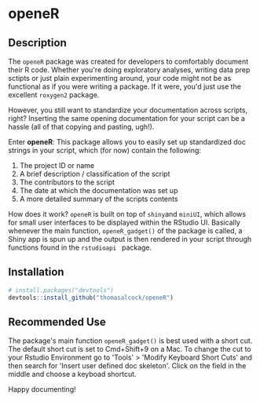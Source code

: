 # openeR

## Description
The `openeR` package was created for developers to comfortably document their R code.
Whether you're doing exploratory analyses, writing data prep sctipts or just plain experimenting around, 
your code might not be as functional as if you were writing a package. 
If it were, you'd just use the excellent `roxygen2` package.

However, you still want to standardize your documentation across scripts, right? 
Inserting the same opening documentation for your script can be a hassle (all of that copying and pasting, ugh!).

Enter **openeR**: This package allows you to easily set up standardized doc strings in your script, which (for now)
contain the following:

1. The project ID or name
2. A brief description / classification of the script
3. The contributors to the script
4. The date at which the documentation was set up
5. A more detailed summary of the scripts contents

How does it work? `openeR` is built on top of `shiny`and `miniUI`, which allows for small user interfaces to be displayed within the RStudio UI. Basically whenever the main function, `openeR_gadget()` of the package is called, a Shiny app is spun up and the output is then rendered in your script through functions found in the `rstudioapi ` package.

## Installation

```R
# install.packages("devtools")
devtools::install_github("thomasalcock/openeR")
```

## Recommended Use

The package's main function `openeR_gadget()` is best used with a short cut. The default short cut is set to Cmd+Shift+9 on a Mac. To change the cut to your Rstudio Environment go to 'Tools' > 'Modify Keyboard Short Cuts' and then search for 'Insert user defined doc skeleton'. Click on the field in the middle and choose a keyboad shortcut.

Happy documenting!

